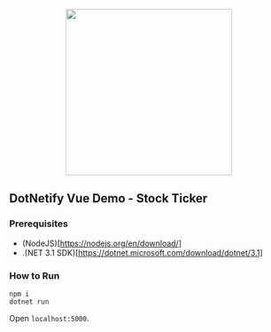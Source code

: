 <p align="center"><img width="300px" src="http://dotnetify.net/content/images/dotnetify-logo.png"></p>

## DotNetify Vue Demo - Stock Ticker

### Prerequisites

- (NodeJS)[https://nodejs.org/en/download/]
- .(NET 3.1 SDK)[https://dotnet.microsoft.com/download/dotnet/3.1]

### How to Run

```
npm i
dotnet run
```

Open `localhost:5000`.
